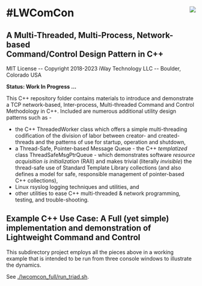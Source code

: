 # #LWComCon <img style="float: right;" src="../images/iwaytechnology284x60.gif" />

## A Multi-Threaded, Multi-Process, Network-based</br>Command/Control Design Pattern in C++

MIT License -- Copyright 2018-2023 iWay Technology LLC -- Boulder, Colorado  USA

**Status: Work In Progress ...**

This C++ repository folder contains materials to introduce and demonstrate a TCP network-based, Inter-process,
Multi-threaded Command and Control Methodology in C++.  Included are numerous additional utility design patterns such as -

- the C++ ThreadedWorker class which offers a simple multi-threading codification of the division of labor
between creator- and created-threads and the patterns of use for startup, operation and shutdown,
- a Thread-Safe, Pointer-based Message Queue - the C++ *templatized* class ThreadSafeMsgPtrQueue -
which demonstrates software *resource acquisition is initialization* (RAII) and makes trivial
(literally *invisible*) the thread-safe use of Standard Template Library collections (and also defines
a model for safe, responsible management of pointer-based C++ collections),
- Linux rsyslog logging techniques and utilities, and
- other utilities to ease C++ multi-threaded & network programming, testing, and trouble-shooting.

## Example C++ Use Case: A Full (yet simple) implementation and demonstration of Lightweight Command and Control

This subdirectory project employs all the pieces above in a working example that is intended to
be run from three console windows to illustrate the dynamics.  

See [./lwcomcon_full/run_triad.sh](./lwcomcon_full/run_triad.sh).
